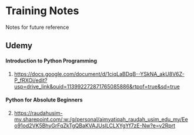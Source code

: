 # Training Notes
Notes for future reference

## Udemy

#### Introduction to Python Programming
1. https://docs.google.com/document/d/1ciqLaBDqB--YSkNA_akU8V6Z-P_fRXOi/edit?usp=drive_link&ouid=113992272871765085886&rtpof=true&sd=true 

#### Python for Absolute Beginners
2. https://raudahusim-my.sharepoint.com/:w:/g/personal/aimyatiqah_raudah_usim_edu_my/Eeo91od2VK5BhyGrFqZkTgQBaKVAJUsILCLXYgYf7zE-Nw?e=v2Rprt 
